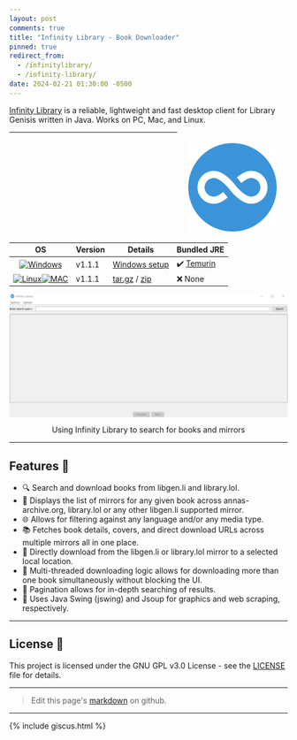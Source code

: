 ```yaml
---
layout: post
comments: true
title: "Infinity Library - Book Downloader"
pinned: true
redirect_from:
  - /infinitylibrary/
  - /infinity-library/
date: 2024-02-21 01:30:00 -0500
---
```


[Infinity Library](https://github.com/JakeTurner616/Infinity-Library) is a reliable, lightweight and fast desktop client for Library Genisis written in Java. Works on PC, Mac, and Linux.


<a href="https://github.com/JakeTurner616/Infinity-Library/">
  <img style="margin: 20px;" align="right" width="160" height="160" src="https://github.com/JakeTurner616/Infinity-Library/blob/main/docs/icon.png?raw=true">
</a>

---

| **OS** | **Version** | **Details** | **Bundled JRE** |
|:------:|-------------|-------------|-----------------|
| <a href="https://github.com/JakeTurner616/Infinity-Library/"><img src="https://github.com/relliv/operating-system-logos/blob/master/src/32x32/WIN.png?raw=true" alt="Windows"/></a> | v1.1.1 | [Windows setup](https://github.com/JakeTurner616/Infinity-Library/releases/download/v1.1.1/InfinityLibrary-setup.exe) | ✔️ [Temurin](https://adoptium.net/temurin/releases/?os=windows&package=jre) |
| <a href="https://github.com/JakeTurner616/Infinity-Library/"><img src="https://github-production-user-asset-6210df.s3.amazonaws.com/76662862/283240699-2481dc48-be6b-4ebb-9e8c-3b957efe69fa.png" width="32" height="32" alt="Linux" /><img src="https://user-images.githubusercontent.com/25181517/186884152-ae609cca-8cf1-4175-8d60-1ce1fa078ca2.png" width="32" height="32" alt="MAC"/></a> | v1.1.1 | [tar.gz](https://github.com/JakeTurner616/Infinity-Library/archive/refs/tags/v1.1.1.tar.gz) / [zip](https://github.com/JakeTurner616/Infinity-Library/archive/refs/tags/v1.1.1.zip) | ❌ None |

<div style="text-align: center;">
  <img src="https://raw.githubusercontent.com/JakeTurner616/Infinity-Library/main/docs/InfinityLibrary.gif" alt="Using the application to find book mirrors" style="display: block; margin: auto;">
  <p>Using Infinity Library to search for books and mirrors</p>
</div>

---

## Features 🌟

- 🔍 Search and download books from libgen.li and library.lol.
- 📖 Displays the list of mirrors for any given book across annas-archive.org, library.lol or any other libgen.li supported mirror.
- 🌐 Allows for filtering against any language and/or any media type.
- 📚 Fetches book details, covers, and direct download URLs across multiple mirrors all in one place.
- 💾 Directly download from the libgen.li or library.lol mirror to a selected local location.
- 🚀 Multi-threaded downloading logic allows for downloading more than one book simultaneously without blocking the UI.
- 🔢 Pagination allows for in-depth searching of results.
- 🎨 Uses Java Swing (jswing) and Jsoup for graphics and web scraping, respectively.

---

## License 📜

This project is licensed under the GNU GPL v3.0 License - see the [LICENSE](https://github.com/JakeTurner616/Infinity-Library/blob/main/LICENSE) file for details.

---

> Edit this page's <a href="https://github.com/JakeTurner616/JakeTurner616.github.io/blob/main/{{page.path}}">markdown</a> on github.

---

{% include giscus.html %}
